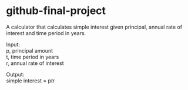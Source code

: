 # github-final-project

A calculator that calculates simple interest given principal, annual rate of interest and time period in years.

Input: <br />
   p, principal amount <br />
   t, time period in years <br />
   r, annual rate of interest <br />
   
Output: <br />
   simple interest = p*t*r
